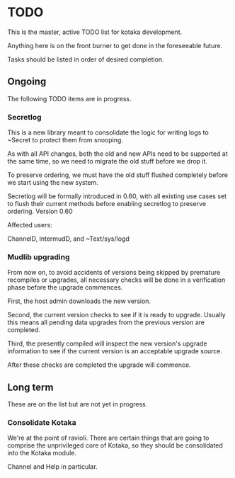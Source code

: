 # TODO

This is the master, active TODO list for kotaka development.

Anything here is on the front burner to get done in the foreseeable
future.

Tasks should be listed in order of desired completion.

## Ongoing

The following TODO items are in progress.

### Secretlog

This is a new library meant to consolidate the logic for writing logs to
~Secret to protect them from snooping.

As with all API changes, both the old and new APIs need to be supported
at the same time, so we need to migrate the old stuff before we drop it.

To preserve ordering, we must have the old stuff flushed completely
before we start using the new system.

Secretlog will be formally introduced in 0.60, with all existing use
cases set to flush their current methods before enabling secretlog to
preserve ordering.  Version 0.60

Affected users:

ChannelD, IntermudD, and ~Text/sys/logd

### Mudlib upgrading

From now on, to avoid accidents of versions being skipped by premature
recompiles or upgrades, all necessary checks will be done in a
verification phase before the upgrade commences.

First, the host admin downloads the new version.

Second, the current version checks to see if it is ready to upgrade.
Usually this means all pending data upgrades from the previous version
are completed.

Third, the presently compiled will inspect the new version's upgrade
information to see if the current version is an acceptable upgrade
source.

After these checks are completed the upgrade will commence.

## Long term

These are on the list but are not yet in progress.

### Consolidate Kotaka

We're at the point of ravioli.  There are certain things that are going
to comprise the unprivileged core of Kotaka, so they should be
consolidated into the Kotaka module.

Channel and Help in particular.
